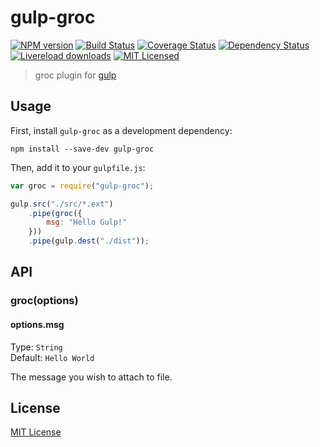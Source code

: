 # gulp-groc
[![NPM version][npm-image]][npm-url] [![Build Status][travis-image]][travis-url]  [![Coverage Status][coveralls-image]](https://coveralls.io/r/iamdenny/gulp-groc?branch=master) [![Dependency Status][depstat-image]][depstat-url]
[![Livereload downloads](http://img.shields.io/npm/dm/gulp-groc.svg?style=flat)](https://www.npmjs.org/package/gulp-groc) [![MIT Licensed](http://img.shields.io/badge/license-MIT-blue.svg?style=flat)](#license)

> groc plugin for [gulp](https://github.com/wearefractal/gulp)

## Usage

First, install `gulp-groc` as a development dependency:

```shell
npm install --save-dev gulp-groc
```

Then, add it to your `gulpfile.js`:

```javascript
var groc = require("gulp-groc");

gulp.src("./src/*.ext")
	.pipe(groc({
		msg: "Hello Gulp!"
	}))
	.pipe(gulp.dest("./dist"));
```

## API

### groc(options)

#### options.msg
Type: `String`  
Default: `Hello World`

The message you wish to attach to file.


## License

[MIT License](http://en.wikipedia.org/wiki/MIT_License)

[npm-url]: https://npmjs.org/package/gulp-groc
[npm-image]: https://badge.fury.io/js/gulp-groc.png

[travis-url]: http://travis-ci.org/iamdenny/gulp-groc
[travis-image]: https://secure.travis-ci.org/iamdenny/gulp-groc.png?branch=master

[coveralls-url]: https://coveralls.io/r/iamdenny/gulp-groc
[coveralls-image]: https://coveralls.io/repos/iamdenny/gulp-groc/badge.png

[depstat-url]: https://david-dm.org/iamdenny/gulp-groc
[depstat-image]: https://david-dm.org/iamdenny/gulp-groc.png
